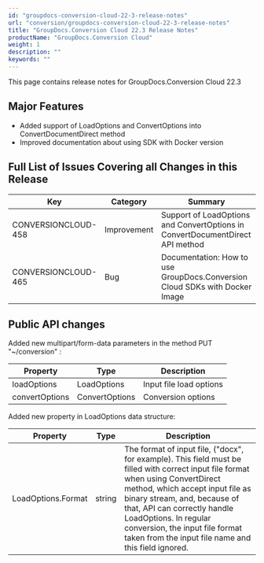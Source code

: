 ```yaml
---
id: "groupdocs-conversion-cloud-22-3-release-notes"
url: "conversion/groupdocs-conversion-cloud-22-3-release-notes"
title: "GroupDocs.Conversion Cloud 22.3 Release Notes"
productName: "GroupDocs.Conversion Cloud"
weight: 1
description: ""
keywords: ""
---
```


This page contains release notes for GroupDocs.Conversion Cloud 22.3

## Major Features ##

+ Added support of LoadOptions and ConvertOptions into ConvertDocumentDirect method
+ Improved documentation about using SDK with Docker version

## Full List of Issues Covering all Changes in this Release ##

|Key|Category|Summary
|---|---|---
|CONVERSIONCLOUD-458|Improvement|Support of LoadOptions and ConvertOptions in ConvertDocumentDirect API method
|CONVERSIONCLOUD-465|Bug|Documentation: How to use GroupDocs.Conversion Cloud SDKs with Docker Image

## Public API changes ##

Added new multipart/form-data parameters in the method PUT "~/conversion" :

|Property|Type|Description
|---|---|---
|loadOptions|LoadOptions|Input file load options
|convertOptions|ConvertOptions|Conversion options

Added new property in LoadOptions data structure:

|Property|Type|Description
|---|---|---
|LoadOptions.Format|string|The format of input file, ("docx", for example). This field must be filled with correct input file format when using ConvertDirect method, which accept input file as binary stream, and, because of that, API can correctly handle LoadOptions. In regular conversion, the input file format taken from the input file name and this field ignored.

